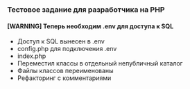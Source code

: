 ### Тестовое задание для разработчика на PHP
#### [WARNING] Теперь необходим .env для доступа к SQL

+ Доступ к SQL вынесен в .env
+ config.php для подключения .env
+ index.php
+ Переместил классы в отдельный непубличный каталог
+ Файлы классов переименованы
+ Рефакторинг с комментариями